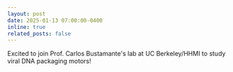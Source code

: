 ```yaml
---
layout: post
date: 2025-01-13 07:00:00-0400
inline: true
related_posts: false
---
```


Excited to join Prof. Carlos Bustamante's lab at UC Berkeley/HHMI to study viral DNA packaging motors!
